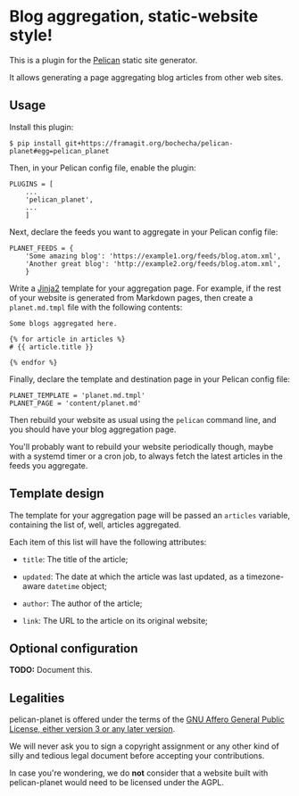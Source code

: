 # Blog aggregation, static-website style!

This is a plugin for the [Pelican](https://getpelican.com) static site
generator.

It allows generating a page aggregating blog articles from other web sites.

## Usage

Install this plugin:

    $ pip install git+https://framagit.org/bochecha/pelican-planet#egg=pelican_planet

Then, in your Pelican config file, enable the plugin:

    PLUGINS = [
        ...
        'pelican_planet',
        ...
        ]

Next, declare the feeds you want to aggregate in your Pelican config file:

    PLANET_FEEDS = {
        'Some amazing blog': 'https://example1.org/feeds/blog.atom.xml',
        'Another great blog': 'http://example2.org/feeds/blog.atom.xml',
        }

Write a [Jinja2](http://jinja.pocoo.org/) template for your aggregation page.
For example, if the rest of your website is generated from Markdown pages, then
create a `planet.md.tmpl` file with the following contents:


    Some blogs aggregated here.

    {% for article in articles %}
    # {{ article.title }}

    {% endfor %}

Finally, declare the template and destination page in your Pelican config file:

    PLANET_TEMPLATE = 'planet.md.tmpl'
    PLANET_PAGE = 'content/planet.md'

Then rebuild your website as usual using the `pelican` command line, and you
should have your blog aggregation page.

You'll probably want to rebuild your website periodically though, maybe with a
systemd timer or a cron job, to always fetch the latest articles in the feeds
you aggregate.

## Template design

The template for your aggregation page will be passed an `articles` variable,
containing the list of, well, articles aggregated.

Each item of this list will have the following attributes:

*   `title`: The title of the article;

*   `updated`: The date at which the article was last updated, as a
    timezone-aware `datetime` object;

*   `author`: The author of the article;

*   `link`: The URL to the article on its original website;

## Optional configuration

**TODO:** Document this.

## Legalities

pelican-planet is offered under the terms of the
[GNU Affero General Public License, either version 3 or any later version](http://www.gnu.org/licenses/agpl.html).

We will never ask you to sign a copyright assignment or any other kind of
silly and tedious legal document before accepting your contributions.

In case you're wondering, we do **not** consider that a website built with
pelican-planet would need to be licensed under the AGPL.
